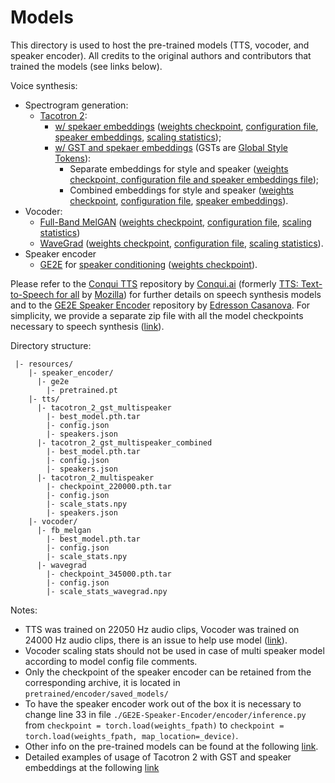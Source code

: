 # Models

This directory is used to host the pre-trained models (TTS, vocoder, and speaker encoder).
All credits to the original authors and contributors that trained the models (see links below).

Voice synthesis:
- Spectrogram generation:
  - [Tacotron 2](http://proceedings.mlr.press/v80/wang18h.html):
    - [w/ spekaer embeddings](https://proceedings.neurips.cc/paper/2018/hash/6832a7b24bc06775d02b7406880b93fc-Abstract.html) ([weights checkpoint](https://drive.google.com/uc?id=1LOp9NMpxQzobRiQkEq32B11_uu6g06Ma), [configuration file](https://drive.google.com/uc?id=1RuS5YEX0_DWPQo7Od_o7_9YGBBflDM1w), [speaker embeddings](https://drive.google.com/uc?id=1AZAWxW67MRgKNTeYvWcLBN_RN-D8B-iJ), [scaling statistics](https://drive.google.com/uc?id=1BHmVmi4gTLZE5ITE9EwCTNJT2x-9Uygj));
    - [w/ GST and spekaer embeddings](http://proceedings.mlr.press/v80/skerry-ryan18a.html) (GSTs are [Global Style Tokens](http://proceedings.mlr.press/v80/wang18h.html)):
      - Separate embeddings for style and speaker ([weights checkpoint, configuration file and speaker embeddings file](https://github.com/Edresson/TTS/releases/download/v1.0.0/Checkpoints-TTS-MultiSpeaker-Jia-et-al-2018-with-GST-CorentinJ_SpeakerEncoder_and_DDC.zip));
      - Combined embeddings for style and speaker ([weights checkpoint](https://drive.google.com/uc?id=1iDCL_cRIipoig7Wvlx4dHaOrmpTQxuhT), [configuration file](https://drive.google.com/uc?id=1YKrAQKBLVXzyYS0CQcLRW_5eGfMOIQ-2), [speaker embeddings](https://drive.google.com/uc?id=1oOnPWI_ho3-UJs3LbGkec2EZ0TtEOc_6)).
- Vocoder:
  - [Full-Band MelGAN](https://doi.org/10.1109/SLT48900.2021.9383551) ([weights checkpoint](https://drive.google.com/file/d/1K3KBl3rxngIaOIBI7ujvDcAQn1RQhkhA), [configuration file](https://drive.google.com/file/d/1uBRVNxsoCYJxNCqPoQedASm6EtSW3w04/), [scaling statistics](https://drive.google.com/file/d/1O8ziB27XqzIpkb-6_QI0fpDouF4-v7_1))
  - [WaveGrad](https://openreview.net/forum?id=NsMLjcFaO8O) ([weights checkpoint](https://drive.google.com/uc?id=1r2g90JaZsfCj9dJkI9ioIU6JCFMPRqi6), [configuration file](https://drive.google.com/uc?id=1POrrLf5YEpZyjvWyMccj1nGCVc94mR6s), [scaling statistics](https://drive.google.com/uc?id=1Vwbv4t-N1i3jXqI0bgKAhShAEO097sK0)).
- Speaker encoder
  - [GE2E](https://ieeexplore.ieee.org/abstract/document/8462665) for [speaker conditioning](https://proceedings.neurips.cc/paper/2018/hash/6832a7b24bc06775d02b7406880b93fc-Abstract.html) ([weights checkpoint](https://github.com/Edresson/Real-Time-Voice-Cloning/releases/download/checkpoints/pretrained.zip)).

Please refer to the [Conqui TTS](https://github.com/coqui-ai/TTS) repository by [Conqui.ai](https://coqui.ai) (formerly [TTS: Text-to-Speech for all](https://github.com/mozilla/TTS) by [Mozilla](https://www.mozilla.org/)) for further details on speech synthesis models and to the [GE2E Speaker Encoder](https://github.com/Edresson/GE2E-Speaker-Encoder) repository by [Edresson Casanova](https://www.linkedin.com/in/edresson/).
For simplicity, we provide a separate zip file with all the model checkpoints necessary to speech synthesis ([link](https://polimi365-my.sharepoint.com/:u:/g/personal/10451445_polimi_it/EdcWpb1EEh9KsPG_hkVEkboBfNNNxk4BKJc_B1rrlsbWJQ?e=3x62Y6)).

Directory structure:
```
 |- resources/
    |- speaker_encoder/
      |- ge2e
        |- pretrained.pt
    |- tts/
      |- tacotron_2_gst_multispeaker
        |- best_model.pth.tar
        |- config.json
        |- speakers.json
      |- tacotron_2_gst_multispeaker_combined
        |- best_model.pth.tar
        |- config.json
        |- speakers.json
      |- tacotron_2_multispeaker
        |- checkpoint_220000.pth.tar
        |- config.json
        |- scale_stats.npy
        |- speakers.json
    |- vocoder/
      |- fb_melgan
        |- best_model.pth.tar
        |- config.json
        |- scale_stats.npy
      |- wavegrad
        |- checkpoint_345000.pth.tar
        |- config.json
        |- scale_stats_wavegrad.npy
```

Notes: 
- TTS was trained on 22050 Hz audio clips, Vocoder was trained on 24000 Hz audio clips, there is an issue to help use model ([link](https://github.com/mozilla/TTS/issues/520)).
- Vocoder scaling stats should not be used in case of multi speaker model according to model config file comments.
- Only the checkpoint of the speaker encoder can be retained from the corresponding archive, it is located in `pretrained/encoder/saved_models/`
- To have the speaker encoder work out of the box it is necessary to change line 33 in file `./GE2E-Speaker-Encoder/encoder/inference.py` from  `checkpoint = torch.load(weights_fpath)` to `checkpoint = torch.load(weights_fpath, map_location=_device)`.
- Other info on the pre-trained models can be found at the following [link](https://github.com/mozilla/TTS/wiki/Released-Modelss).
- Detailed examples of usage of Tacotron 2 with GST and speaker embeddings at the following [link](https://colab.research.google.com/drive/1Gtt9EV1fFzuKbOdqUrLuAMuxBaot5v4F?usp=sharing#scrollTo=UmftUXTRLYEx)
